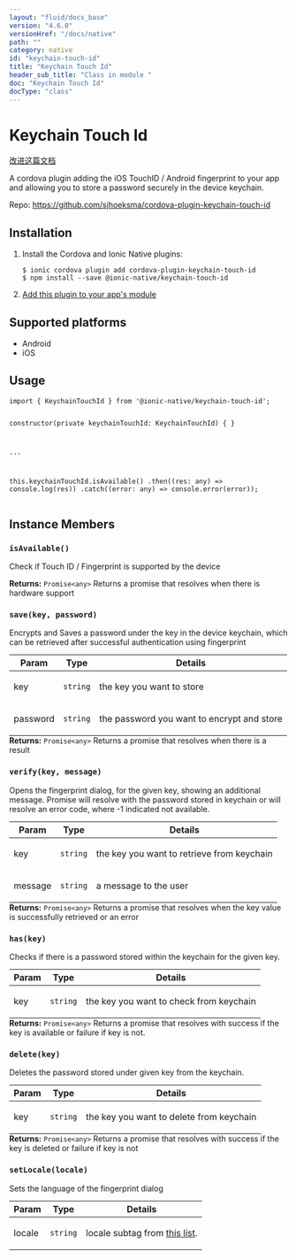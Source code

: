 ```yaml
---
layout: "fluid/docs_base"
version: "4.6.0"
versionHref: "/docs/native"
path: ""
category: native
id: "keychain-touch-id"
title: "Keychain Touch Id"
header_sub_title: "Class in module "
doc: "Keychain Touch Id"
docType: "class"
---
```


<h1 class="api-title">Keychain Touch Id</h1>

<a class="improve-v2-docs" href="http://github.com/ionic-team/ionic-native/edit/master/src/@ionic-native/plugins/keychain-touch-id/index.ts#L1">
  改进这篇文档
</a>







<p>A cordova plugin adding the iOS TouchID / Android fingerprint to your
app and allowing you to store a password securely in the device keychain.</p>


<p>Repo:
  <a href="https://github.com/sjhoeksma/cordova-plugin-keychain-touch-id">
    https://github.com/sjhoeksma/cordova-plugin-keychain-touch-id
  </a>
</p>


<h2><a class="anchor" name="installation" href="#installation"></a>Installation</h2>
<ol class="installation">
  <li>Install the Cordova and Ionic Native plugins:<br>
    <pre><code class="nohighlight">$ ionic cordova plugin add cordova-plugin-keychain-touch-id
$ npm install --save @ionic-native/keychain-touch-id
</code></pre>
  </li>
  <li><a href="https://ionicframework.com/docs/native/#Add_Plugins_to_Your_App_Module">Add this plugin to your app's module</a></li>
</ol>



<h2><a class="anchor" name="platforms" href="#platforms"></a>Supported platforms</h2>
<ul>
  <li>Android</li><li>iOS</li>
</ul>






<h2><a class="anchor" name="usage" href="#usage"></a>Usage</h2>
<pre><code class="lang-typescript">import { KeychainTouchId } from &#39;@ionic-native/keychain-touch-id&#39;;


constructor(private keychainTouchId: KeychainTouchId) { }

...


this.keychainTouchId.isAvailable()
  .then((res: any) =&gt; console.log(res))
  .catch((error: any) =&gt; console.error(error));
</code></pre>








<h2><a class="anchor" name="instance-members" href="#instance-members"></a>Instance Members</h2>
<h3><a class="anchor" name="isAvailable" href="#isAvailable"></a><code>isAvailable()</code></h3>


Check if Touch ID / Fingerprint is supported by the device


<div class="return-value" markdown="1">
  <i class="icon ion-arrow-return-left"></i>
  <b>Returns:</b> <code>Promise&lt;any&gt;</code> Returns a promise that resolves when there is hardware support
</div><h3><a class="anchor" name="save" href="#save"></a><code>save(key,&nbsp;password)</code></h3>


Encrypts and Saves a password under the key in the device keychain, which can be retrieved after
successful authentication using fingerprint
<table class="table param-table" style="margin:0;">
  <thead>
  <tr>
    <th>Param</th>
    <th>Type</th>
    <th>Details</th>
  </tr>
  </thead>
  <tbody>
  <tr>
    <td>
      key</td>
    <td>
      <code>string</code>
    </td>
    <td>
      <p>the key you want to store</p>
</td>
  </tr>

  <tr>
    <td>
      password</td>
    <td>
      <code>string</code>
    </td>
    <td>
      <p>the password you want to encrypt and store</p>
</td>
  </tr>
  </tbody>
</table>

<div class="return-value" markdown="1">
  <i class="icon ion-arrow-return-left"></i>
  <b>Returns:</b> <code>Promise&lt;any&gt;</code> Returns a promise that resolves when there is a result
</div><h3><a class="anchor" name="verify" href="#verify"></a><code>verify(key,&nbsp;message)</code></h3>


Opens the fingerprint dialog, for the given key, showing an additional message. Promise will resolve
with the password stored in keychain or will resolve an error code, where -1 indicated not available.
<table class="table param-table" style="margin:0;">
  <thead>
  <tr>
    <th>Param</th>
    <th>Type</th>
    <th>Details</th>
  </tr>
  </thead>
  <tbody>
  <tr>
    <td>
      key</td>
    <td>
      <code>string</code>
    </td>
    <td>
      <p>the key you want to retrieve from keychain</p>
</td>
  </tr>

  <tr>
    <td>
      message</td>
    <td>
      <code>string</code>
    </td>
    <td>
      <p>a message to the user</p>
</td>
  </tr>
  </tbody>
</table>

<div class="return-value" markdown="1">
  <i class="icon ion-arrow-return-left"></i>
  <b>Returns:</b> <code>Promise&lt;any&gt;</code> Returns a promise that resolves when the key value is successfully retrieved or an error
</div><h3><a class="anchor" name="has" href="#has"></a><code>has(key)</code></h3>


Checks if there is a password stored within the keychain for the given key.
<table class="table param-table" style="margin:0;">
  <thead>
  <tr>
    <th>Param</th>
    <th>Type</th>
    <th>Details</th>
  </tr>
  </thead>
  <tbody>
  <tr>
    <td>
      key</td>
    <td>
      <code>string</code>
    </td>
    <td>
      <p>the key you want to check from keychain</p>
</td>
  </tr>
  </tbody>
</table>

<div class="return-value" markdown="1">
  <i class="icon ion-arrow-return-left"></i>
  <b>Returns:</b> <code>Promise&lt;any&gt;</code> Returns a promise that resolves with success if the key is available or failure if key is not.
</div><h3><a class="anchor" name="delete" href="#delete"></a><code>delete(key)</code></h3>


Deletes the password stored under given key from the keychain.
<table class="table param-table" style="margin:0;">
  <thead>
  <tr>
    <th>Param</th>
    <th>Type</th>
    <th>Details</th>
  </tr>
  </thead>
  <tbody>
  <tr>
    <td>
      key</td>
    <td>
      <code>string</code>
    </td>
    <td>
      <p>the key you want to delete from keychain</p>
</td>
  </tr>
  </tbody>
</table>

<div class="return-value" markdown="1">
  <i class="icon ion-arrow-return-left"></i>
  <b>Returns:</b> <code>Promise&lt;any&gt;</code> Returns a promise that resolves with success if the key is deleted or failure if key is not
</div><h3><a class="anchor" name="setLocale" href="#setLocale"></a><code>setLocale(locale)</code></h3>


Sets the language of the fingerprint dialog
<table class="table param-table" style="margin:0;">
  <thead>
  <tr>
    <th>Param</th>
    <th>Type</th>
    <th>Details</th>
  </tr>
  </thead>
  <tbody>
  <tr>
    <td>
      locale</td>
    <td>
      <code>string</code>
    </td>
    <td>
      <p>locale subtag from <a href="https://www.iana.org/assignments/language-subtag-registry/language-subtag-registry">this list</a>.</p>
</td>
  </tr>
  </tbody>
</table>







